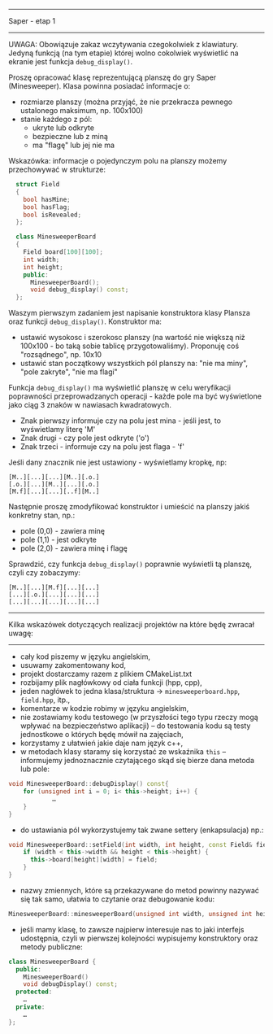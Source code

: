 *******************************************************************
Saper - etap 1
*******************************************************************

UWAGA: Obowiązuje zakaz wczytywania czegokolwiek z klawiatury. Jedyną funkcją (na tym etapie) której wolno cokolwiek wyświetlić na ekranie jest funkcja `debug_display()`.

Proszę opracować klasę reprezentującą planszę do gry Saper (Minesweeper). Klasa powinna posiadać informacje o:
* rozmiarze planszy (można przyjąć, że nie przekracza pewnego ustalonego maksimum, np. 100x100)
* stanie każdego z pól:
  * ukryte lub odkryte
  * bezpieczne lub z miną
  * ma "flagę" lub jej nie ma

Wskazówka: informacje o pojedynczym polu na planszy możemy przechowywać w strukturze:
```C++
  struct Field
  {
    bool hasMine;
    bool hasFlag;
    bool isRevealed;
  };

  class MinesweeperBoard
  {
    Field board[100][100];
    int width;
    int height;
    public:
      MinesweeperBoard();
      void debug_display() const;
  };
```

Waszym pierwszym zadaniem jest napisanie konstruktora klasy Plansza oraz funkcji `debug_display()`.
Konstruktor ma:
* ustawić wysokosc i szerokosc planszy (na wartość nie większą niż 100x100 - bo taką sobie tablicę przygotowaliśmy). Proponuję coś "rozsądnego", np. 10x10
* ustawić stan początkowy wszystkich pól planszy na: "nie ma miny", "pole zakryte", "nie ma flagi"

Funkcja `debug_display()` ma wyświetlić planszę w celu weryfikacji poprawności przeprowadzanych operacji - każde pole ma być wyświetlone jako ciąg 3 znaków w nawiasach kwadratowych.
* Znak pierwszy informuje czy na polu jest mina - jeśli jest, to wyświetlamy literę 'M'
* Znak drugi - czy pole jest odkryte ('o')
* Znak trzeci - informuje czy na polu jest flaga - 'f'

Jeśli dany znacznik nie jest ustawiony - wyświetlamy kropkę, np:
```
[M..][...][...][M..][.o.]
[.o.][...][M..][...][.o.]
[M.f][...][...][..f][M..]
```
Następnie proszę zmodyfikować konstruktor i umieścić na planszy jakiś konkretny stan, np.:
* pole (0,0) - zawiera minę
* pole (1,1) - jest odkryte
* pole (2,0) - zawiera minę i flagę

Sprawdzić, czy funkcja `debug_display()` poprawnie wyświetli tą planszę, czyli czy zobaczymy:
```
[M..][...][M.f][...][...]
[...][.o.][...][...][...]
[...][...][...][...][...]
```

*******************************************************************
Kilka wskazówek dotyczących realizacji projektów na które będę zwracał uwagę:
*******************************************************************

- cały kod piszemy w języku angielskim,
- usuwamy zakomentowany kod,
- projekt dostarczamy razem z plikiem CMakeList.txt
- rozbijamy plik nagłówkowy od ciała funkcji (hpp, cpp),
- jeden nagłówek to jedna klasa/struktura -> `minesweeperboard.hpp`, `field.hpp`, itp.,
- komentarze w kodzie robimy w języku angielskim,
- nie zostawiamy kodu testowego (w przyszłości tego typu rzeczy mogą wpływać na bezpieczeństwo aplikacji) – do testowania kodu są testy jednostkowe o których będę mówił na zajęciach,
- korzystamy z ułatwień jakie daje nam język c++,
- w metodach klasy staramy się korzystać ze wskaźnika `this` – informujemy jednoznacznie czytającego skąd się bierze dana metoda lub pole:
```C++
void MinesweeperBoard::debugDisplay() const{
    for (unsigned int i = 0; i< this->height; i++) {
            …
    }
}
```
- do ustawiania pól wykorzystujemy tak zwane settery (enkapsulacja) np.:
```C++
void MinesweeperBoard::setField(int width, int height, const Field& field) {
    if (width < this->width && height < this->height) {
      this->board[height][width] = field;
    }
}
```
- nazwy zmiennych, które są przekazywane do metod powinny nazywać się tak samo, ułatwia to czytanie oraz debugowanie kodu:
```C++
MinesweeperBoard::minesweeperBoard(unsigned int width, unsigned int height): width(width), height(height) {}
```
- jeśli mamy klasę, to zawsze najpierw interesuje nas to jaki interfejs udostępnia, czyli w pierwszej kolejności wypisujemy konstruktory oraz metody publiczne:
```C++
class MinesweeperBoard {
  public:
    MinesweeperBoard()
    void debugDisplay() const;
  protected:
    …
  private:
    …
};
```
